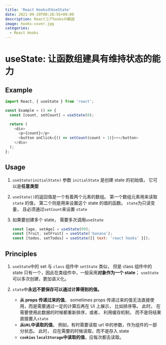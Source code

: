 ```yaml
---
title: 'React HooksのUseState'
date: 2021-09-29T00:28:55+09:00
description: Reactコアhooksの解説
image: hooks-cover.jpg
categories:
  - React Hooks
---
```


# useState: 让函数组建具有维持状态的能力

## Example

```javascript
import React, { useState } from 'react';

const Example = () => {
  const [count, setCount] = useState(0);

  return (
    <div>
      <p>{count}</p>
      <button onClick={() => setCount(count + 1)}>+</button>
    </div>
  );
};
```

## Usage

1. `useState(initialState)` 参数 `initialState` 是创建 state 的初始值， 它可以是**任意类型**

2. `useState()`的返回值是一个有着两个元素的数组。 第一个数组元素用来读取 `state` 的值， 第二个则是用来设置这个 state 的值的函数。 `state`为只读变量， 且必须通过`setCount`来设置 `state`

3. 如果要创建多个 state， 需要多次调用`useState`

   ```js
   const [age, setAge] = useState(99);
   const [fruit, setFruit] = useState('banana');
   const [todos, setTodos] = useState([{ text: 'react hooks' }]);
   ```

## Principles

1. `useState`中的 set 与 `class` 组件中 `setState` 类似， 但是 class 组件中的 state 只有一个，因此在类组件中，一般采用**对象作为一个 state**； `useState`可以多次创建，更加语义化。

2. `state`中**永远不要保存可以通过计算得到的值。**

   - **从 props 传递过来的值**。 sometimes props 传递过来的值无法直接使用，而是需要通过一定的计算后再在 UI 上展示， 比如排序等。 此时， 在需要使用此数据的时候都重新排序，或者， 利用缓存机制， 而不是将结果直接置入`state`
   - **从`URL`中读取的值**。 例如，有时需要读取 url 中的参数，作为组件的一部分状态。 此时， 应在需要的时候读取，而不是存入 state
   - **`cookies` `localStorage`中读取的值**，应每次都去读取。
